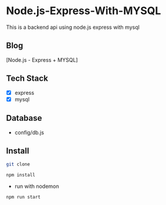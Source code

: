 # Node.js-Express-With-MYSQL
This is a backend api using node.js express with mysql

## Blog
[Node.js - Express + MYSQL] 
  
## Tech Stack
- [X] express
- [X] mysql  
  
## Database
+ config/db.js
  
## Install
```bash
git clone 
```  
```bash
npm install
```  
  
+ run with nodemon
```bash
npm run start
```  
